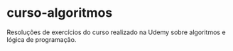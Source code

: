 # curso-algoritmos
Resoluções de exercícios do curso realizado na Udemy sobre algoritmos e lógica de programação.
